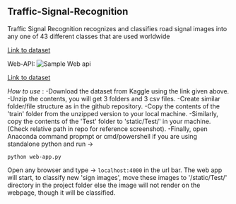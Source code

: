 ## Traffic-Signal-Recognition
Traffic Signal Recognition recognizes and classifies road signal images into any one of 43 different classes that are used worldwide


[Link to dataset](https://www.kaggle.com/meowmeowmeowmeowmeow/gtsrb-german-traffic-sign)

Web-API: 
![Sample Web api](https://github.com/Devil-Echo/Traffic-Signal-Recognition/blob/main/figures/sample.png)


[Link to dataset](https://www.kaggle.com/meowmeowmeowmeowmeow/gtsrb-german-traffic-sign)

*How to use* : 
-Download the dataset from Kaggle using the link given above.
-Unzip the contents, you will get 3 folders and 3 csv files.
-Create similar folder/file structure as in the github repository.
-Copy the contents of the 'train' folder from the unzipped version to your local machine.
-Similarly, copy the contents of the 'Test' folder to 'static/Test/' in your machine. (Check relative path in repo for reference screenshot).
-Finally, open Anaconda command propmpt or cmd/powershell if you are using standalone python and run ->
```
python web-app.py

```
Open any browser and  type -> `localhost:4000` in the url bar.
The web app will start, to classify new 'sign images', move these images to '/static/Test/' directory in the project folder
else the image will not render on the webpage, though it will be classified.
